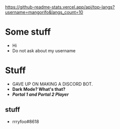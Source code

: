 https://github-readme-stats.vercel.app/api/top-langs?username=mangorifo&langs_count=10



# Some stuff

- Hi
- Do not ask about my username

# Stuff

- GAVE UP ON MAKING A DISCORD BOT.
- **Dark Mode? What's that?**
- ***Portal 1 and Portal 2 Player***

## stuff
- rrryfoo#8618
